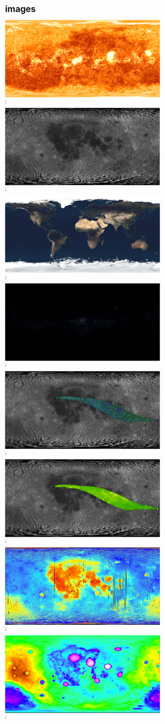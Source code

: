# images


![sun_image](./sun_uv_map.jpg?raw=true);

![moon_image](./20_LRO_WAC_Mosaic_Global_20ppd.jpg?raw=true);

![earth_image](./earth_uv_map.jpg?raw=true);

![sky_image](./skyBox.jpg?raw=true);

![moon_data1_image](./MoonData1Map.png?raw=true);

![moon_data2_image](./MoonData2Map.png?raw=true);

![moon_data3_image](./MoonData3Map.png?raw=true);

![moon_data4_image](./MoonData4Map.png?raw=true);


